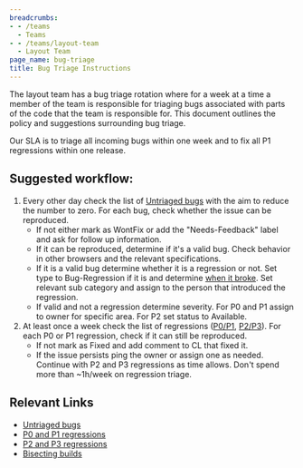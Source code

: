```yaml
---
breadcrumbs:
- - /teams
  - Teams
- - /teams/layout-team
  - Layout Team
page_name: bug-triage
title: Bug Triage Instructions
---
```


The layout team has a bug triage rotation where for a week at a time a member of
the team is responsible for triaging bugs associated with parts of the code that
the team is responsible for. This document outlines the policy and suggestions
surrounding bug triage.

Our SLA is to triage all incoming bugs within one week and to fix all P1
regressions within one release.

## Suggested workflow:

1.  Every other day check the list of [Untriaged
            bugs](https://bugs.chromium.org/p/chromium/issues/list?can=37830509&sort=-id&colspec=ID+Pri+M+Status+Owner+Summary+Modified)
            with the aim to reduce the number to zero.
    For each bug, check whether the issue can be reproduced.
    *   If not either mark as WontFix or add the "Needs-Feedback" label
                and ask for follow up information.
    *   If it can be reproduced, determine if it's a valid bug. Check
                behavior in other browsers and the relevant specifications.
    *   If it is a valid bug determine whether it is a regression or
                not. Set type to Bug-Regression if it is and determine [when it
                broke](/developers/bisect-builds-py). Set relevant sub category
                and assign to the person that introduced the regression.
    *   If valid and not a regression determine severity. For P0 and P1
                assign to owner for specific area. For P2 set status to
                Available.
2.  At least once a week check the list of regressions
            ([P0/P1](https://bugs.chromium.org/p/chromium/issues/list?can=37830592&q=Pri%3D0%2C1&sort=-id&colspec=ID+Pri+M+Status+Owner+Summary+Modified),
            [P2/P3](https://bugs.chromium.org/p/chromium/issues/list?can=37830592&q=-Pri%3D0%2C1&sort=-id&colspec=ID+Pri+M+Status+Owner+Summary+Modified)).
    For each P0 or P1 regression, check if it can still be reproduced.
    *   If not mark as Fixed and add comment to CL that fixed it.
    *   If the issue persists ping the owner or assign one as needed.
    Continue with P2 and P3 regressions as time allows. Don't spend more than
    ~1h/week on regression triage.

## Relevant Links

*   [Untriaged
            bugs](https://bugs.chromium.org/p/chromium/issues/list?can=37830509&sort=-id&colspec=ID+Pri+M+Status+Owner+Summary+Modified)
*   [P0 and P1
            regressions](https://bugs.chromium.org/p/chromium/issues/list?can=37830592&q=Pri%3D0%2C1&sort=-id&colspec=ID+Pri+M+Status+Owner+Summary+Modified)
*   [P2 and P3
            regressions](https://bugs.chromium.org/p/chromium/issues/list?can=37830592&q=-Pri%3D0%2C1&sort=-id&colspec=ID+Pri+M+Status+Owner+Summary+Modified)
*   [Bisecting builds](/developers/bisect-builds-py)
